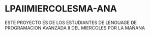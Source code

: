 # LPAIIMIERCOLESMA-ANA
ESTE PROYECTO ES DE LOS ESTUDIANTES DE LENGUAGE DE PROGRAMACION AVANZADA II DEL MIERCOLES POR LA MAÑANA
